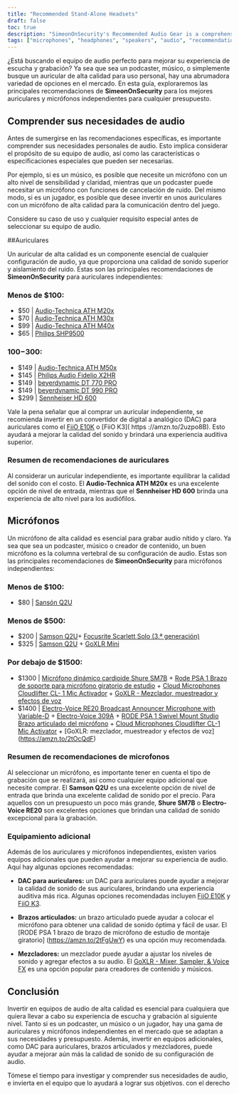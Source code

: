 ```yaml
---
title: "Recommended Stand-Alone Headsets"
draft: false
toc: true
description: "SimeonOnSecurity's Recommended Audio Gear is a comprehensive guide to the best standalone headsets and microphones for any budget. From affordable options like the Audio-Technica ATH M20x to high-end products like the Sennheiser HD 600, this guide covers the best audio gear for all your audio needs. Whether you're looking for a budget-friendly microphone like the Samson Q2U or a professional setup like the Shure SM7B and RODE PSA 1, SimeonOnSecurity has you covered. So why wait? Start exploring the world of professional audio gear today!"
tags: ["microphones", "headphones", "speakers", "audio", "recommendations", "FiiO E10K", "FiiO K3", "Audio-Technica ATH M20x", "Audio-Technica ATH M30x", "Audio-Technica ATH M40x", "Philips SHP9500", "Audio-Technica ATH M50x", "Philips Audio Fidelio X2HR", "beyerdynamic DT 770 PRO", "beyerdynamic DT 990 PRO", "Sennheiser HD 600", "Samson Q2U", "Focusrite Scarlett Solo", "GoXLR Mini", "Shure SM7B", "RODE PSA 1", "Cloud Microphones Cloudlifter CL-1", "Electro-Voice RE20", "Electro-Voice 309A"]
---
```


 ¿Está buscando el equipo de audio perfecto para mejorar su experiencia de escucha y grabación? Ya sea que sea un podcaster, músico, o simplemente busque un auricular de alta calidad para uso personal, hay una abrumadora variedad de opciones en el mercado. En esta guía, exploraremos las principales recomendaciones de **SimeonOnSecurity** para los mejores auriculares y micrófonos independientes para cualquier presupuesto.  ## Comprender sus necesidades de audio  Antes de sumergirse en las recomendaciones específicas, es importante comprender sus necesidades personales de audio. Esto implica considerar el propósito de su equipo de audio, así como las características o especificaciones especiales que pueden ser necesarias.  Por ejemplo, si es un músico, es posible que necesite un micrófono con un alto nivel de sensibilidad y claridad, mientras que un podcaster puede necesitar un micrófono con funciones de cancelación de ruido. Del mismo modo, si es un jugador, es posible que desee invertir en unos auriculares con un micrófono de alta calidad para la comunicación dentro del juego.  Considere su caso de uso y cualquier requisito especial antes de seleccionar su equipo de audio.  ##Auriculares  Un auricular de alta calidad es un componente esencial de cualquier configuración de audio, ya que proporciona una calidad de sonido superior y aislamiento del ruido. Estas son las principales recomendaciones de **SimeonOnSecurity** para auriculares independientes:  ### Menos de $100:  - $50 | [Audio-Technica ATH M20x](https://amzn.to/2TVE252) - $70 | [Audio-Technica ATH M30x](https://amzn.to/3aGF2Qs) - $99 | [Audio-Technica ATH M40x](https://amzn.to/2RMkYDv) - $65 | [Philips SHP9500](https://amzn.to/2RngkNb)  ### $100-$300:  - $149 | [Audio-Technica ATH M50x](https://amzn.to/2GozWu9) - $145 | [Philips Audio Fidelio X2HR](https://amzn.to/2GozWu9) - $149 | [beyerdynamic DT 770 PRO](https://amzn.to/30P8jDY) - $149 | [beyerdynamic DT 990 PRO](https://amzn.to/37r9SdI) - $299 | [Sennheiser HD 600](https://amzn.to/30QLDDj)  Vale la pena señalar que al comprar un auricular independiente, se recomienda invertir en un convertidor de digital a analógico (DAC) para auriculares como el [FiiO E10K](https://amzn.to/312xdQJ) o [FiiO K3]( https ://amzn.to/2uzpo8B). Esto ayudará a mejorar la calidad del sonido y brindará una experiencia auditiva superior.  ### Resumen de recomendaciones de auriculares  Al considerar un auricular independiente, es importante equilibrar la calidad del sonido con el costo. El **Audio-Technica ATH M20x** es una excelente opción de nivel de entrada, mientras que el **Sennheiser HD 600** brinda una experiencia de alto nivel para los audiófilos.  ## Micrófonos  Un micrófono de alta calidad es esencial para grabar audio nítido y claro. Ya sea que sea un podcaster, músico o creador de contenido, un buen micrófono es la columna vertebral de su configuración de audio. Estas son las principales recomendaciones de **SimeonOnSecurity** para micrófonos independientes:  ### Menos de $100:  - $80 | [Sansón Q2U](https://amzn.to/2GkpbZA)  ### Menos de $500:  - $200 | [Samson Q2U](https://amzn.to/2GkpbZA)+ [Focusrite Scarlett Solo (3.ª generación)](https://amzn.to/2ux8kA6) - $325 | [Samson Q2U](https://amzn.to/2GkpbZA) + [GoXLR Mini](https://amzn.to/37oB6BC)  ### Por debajo de $1500:  - $1300 | [Micrófono dinámico cardioide Shure SM7B](https://amzn.to/36m9Gel) + [Rode PSA 1 Brazo de soporte para micrófono giratorio de estudio](https://amzn.to/2tFgUwY) + [Cloud Microphones Cloudlifter CL- 1 Mic Activador](https://amzn.to/2TUBi7W) + [GoXLR - Mezclador, muestreador y efectos de voz](https://amzn.to/2tOcQdF) - $1400 | [Electro-Voice RE20 Broadcast Announcer Microphone with Variable-D](https://amzn.to/37s5uep) + [Electro-Voice 309A](https://amzn.to/36mRhxV) + [RODE PSA 1 Swivel Mount Studio Brazo articulado del micrófono](https://amzn.to/2tFgUwY) + [Cloud Microphones Cloudlifter CL-1 Mic Activator](https://amzn.to/2TUBi7W) + [GoXLR: mezclador, muestreador y efectos de voz] (https://amzn.to/2tOcQdF)  ### Resumen de recomendaciones de microfonos  Al seleccionar un micrófono, es importante tener en cuenta el tipo de grabación que se realizará, así como cualquier equipo adicional que necesite comprar. El **Samson Q2U** es una excelente opción de nivel de entrada que brinda una excelente calidad de sonido por el precio. Para aquellos con un presupuesto un poco más grande, **Shure SM7B** o **Electro-Voice RE20** son excelentes opciones que brindan una calidad de sonido excepcional para la grabación.  ### Equipamiento adicional  Además de los auriculares y micrófonos independientes, existen varios equipos adicionales que pueden ayudar a mejorar su experiencia de audio. Aquí hay algunas opciones recomendadas:  - **DAC para auriculares:** un DAC para auriculares puede ayudar a mejorar la calidad de sonido de sus auriculares, brindando una experiencia auditiva más rica. Algunas opciones recomendadas incluyen [FiiO E10K](https://amzn.to/312xdQJ) y [FiiO K3](https://amzn.to/2uzpo8B).  - **Brazos articulados:** un brazo articulado puede ayudar a colocar el micrófono para obtener una calidad de sonido óptima y fácil de usar. El [RODE PSA 1 brazo de brazo de micrófono de estudio de montaje giratorio] (https://amzn.to/2tFgUwY) es una opción muy recomendada.  - **Mezcladores:** un mezclador puede ayudar a ajustar los niveles de sonido y agregar efectos a su audio. El [GoXLR - Mixer, Sampler, & Voice FX](https://amzn.to/2tOcQdF) es una opción popular para creadores de contenido y músicos.  ## Conclusión  Invertir en equipos de audio de alta calidad es esencial para cualquiera que quiera llevar a cabo su experiencia de escucha y grabación al siguiente nivel. Tanto si es un podcaster, un músico o un jugador, hay una gama de auriculares y micrófonos independientes en el mercado que se adaptan a sus necesidades y presupuesto. Además, invertir en equipos adicionales, como DAC para auriculares, brazos articulados y mezcladores, puede ayudar a mejorar aún más la calidad de sonido de su configuración de audio.  Tómese el tiempo para investigar y comprender sus necesidades de audio, e invierta en el equipo que lo ayudará a lograr sus objetivos. con el derecho 